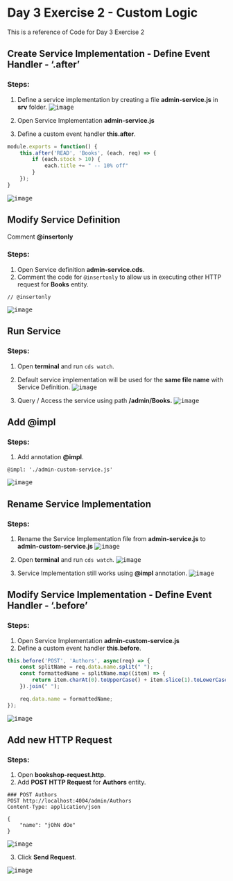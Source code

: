 # Day 3 Exercise 2 - Custom Logic
This is a reference of Code for Day 3 Exercise 2

## Create Service Implementation - Define Event Handler - ‘.after’
### Steps:
1. Define a service implementation by creating a file **admin-service.js** in **srv** folder.
<kbd> ![image](https://github.com/takaobaltazar/sap-capm-bookshop/assets/9301953/4615afe7-8fad-4093-b834-df08a4d26fd8) </kbd>

2. Open Service Implementation **admin-service.js**
3. Define a custom event handler **this.after**.
```js
module.exports = function() {
    this.after('READ', 'Books', (each, req) => {
        if (each.stock > 10) {
            each.title += " -- 10% off"
        }
    });
}
```
<kbd> ![image](https://github.com/takaobaltazar/sap-capm-bookshop/assets/9301953/cd649807-3ed5-404a-9688-3f707f2c744e) </kbd>

## Modify Service Definition
Comment **@insertonly**
### Steps:
1. Open Service definition **admin-service.cds**.
2. Comment the code for `@insertonly` to allow us in executing other HTTP request for **Books** entity.  
```cds
// @insertonly
```
<kbd> ![image](https://github.com/takaobaltazar/sap-capm-bookshop/assets/9301953/a1b38716-fbec-45fe-ad4e-eccc832791dd) </kbd>

## Run Service
### Steps:
1. Open **terminal** and run `cds watch`.
2. Default service implementation will be used for the **same file name** with Service Definition.
<kbd> ![image](https://github.com/takaobaltazar/sap-capm-bookshop/assets/9301953/bfe0e019-4edd-4c20-8b6d-11faa6106eed) </kbd>

3. Query / Access the service using path **/admin/Books.**
<kbd> ![image](https://github.com/takaobaltazar/sap-capm-bookshop/assets/9301953/07fd8804-d593-4da4-9ef2-e3f8ae9e377a) </kbd>

## Add @impl
### Steps:
1. Add annotation **@impl**.
``` cds
@impl: './admin-custom-service.js' 
```
<kbd> ![image](https://github.com/takaobaltazar/sap-capm-bookshop/assets/9301953/a8106d9f-510f-4cec-9133-9d92c648106d) </kbd>

## Rename Service Implementation
### Steps:
1. Rename the Service Implementation file from **admin-service.js** to **admin-custom-service.js**
<kbd> ![image](https://github.com/takaobaltazar/sap-capm-bookshop/assets/9301953/8fa44b1c-fcd2-4176-a527-ecb26c801623) </kbd>

2. Open **terminal** and run `cds watch`.
<kbd> ![image](https://github.com/takaobaltazar/sap-capm-bookshop/assets/9301953/852a3715-b706-4b6c-8935-2a0cdbe14796) </kbd>

3. Service Implementation still works using **@impl** annotation.
<kbd> ![image](https://github.com/takaobaltazar/sap-capm-bookshop/assets/9301953/bdace86a-7f27-41a6-8846-39a0fa7f945a) </kbd>

## Modify Service Implementation - Define Event Handler - ‘.before’
### Steps:
1. Open Service Implementation **admin-custom-service.js**
2. Define a custom event handler **this.before**.
```js
this.before('POST', 'Authors', async(req) => {
    const splitName = req.data.name.split(" ");
    const formattedName = splitName.map((item) => {
        return item.charAt(0).toUpperCase() + item.slice(1).toLowerCase();
    }).join(" ");

    req.data.name = formattedName;
});
```
<kbd> ![image](https://github.com/takaobaltazar/sap-capm-bookshop/assets/9301953/62b6038d-4fa2-4f02-aed4-c51e39c14a89) </kbd>

## Add new HTTP Request
### Steps:
1. Open **bookshop-request.http**.
2. Add **POST HTTP Request** for **Authors** entity.
```http
### POST Authors
POST http://localhost:4004/admin/Authors
Content-Type: application/json

{
    "name": "jOhN dOe"
}
```
<kbd> ![image](https://github.com/takaobaltazar/sap-capm-bookshop/assets/9301953/62d89d19-8229-4d14-928a-25f4fa7435c9) </kbd>

3. Click **Send Request**.

<kbd> ![image](https://github.com/takaobaltazar/sap-capm-bookshop/assets/9301953/b0bb795c-9b71-4f3c-ad45-8bd189702d89) </kbd>






